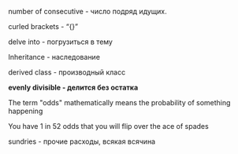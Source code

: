 number of consecutive - число подряд идущих.

curled brackets - “{}”

delve into - погрузиться в тему

Inheritance - наследование

derived class - производный класс

**evenly divisible - делится без остатка**

The term "odds" mathematically means the probability of something happening

You have 1 in 52 odds that you will flip over the ace of spades

sundries - прочие расходы, всякая всячина